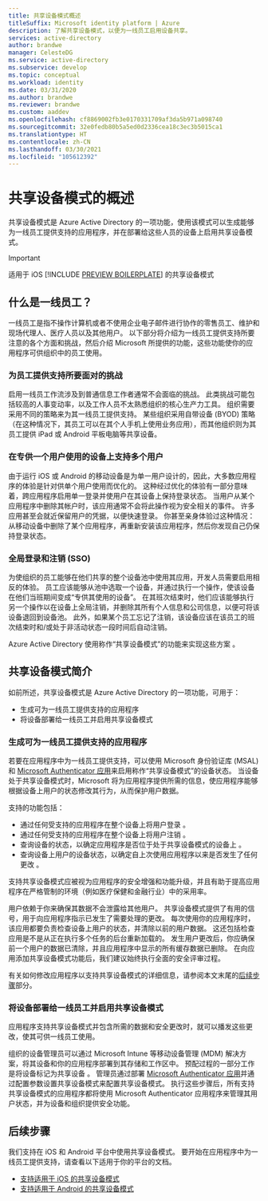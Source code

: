 ```yaml
---
title: 共享设备模式概述
titleSuffix: Microsoft identity platform | Azure
description: 了解共享设备模式，以便为一线员工启用设备共享。
services: active-directory
author: brandwe
manager: CelesteDG
ms.service: active-directory
ms.subservice: develop
ms.topic: conceptual
ms.workload: identity
ms.date: 03/31/2020
ms.author: brandwe
ms.reviewer: brandwe
ms.custom: aaddev
ms.openlocfilehash: cf8869002fb3e0170331709af3da5b971a098740
ms.sourcegitcommit: 32e0fedb80b5a5ed0d2336cea18c3ec3b5015ca1
ms.translationtype: HT
ms.contentlocale: zh-CN
ms.lasthandoff: 03/30/2021
ms.locfileid: "105612392"
---
```

# <a name="overview-of-shared-device-mode"></a>共享设备模式的概述

共享设备模式是 Azure Active Directory 的一项功能，使用该模式可以生成能够为一线员工提供支持的应用程序，并在部署给这些人员的设备上启用共享设备模式。

>[!IMPORTANT]
> 适用于 iOS [!INCLUDE [PREVIEW BOILERPLATE](../../../includes/active-directory-develop-preview.md)] 的共享设备模式

## <a name="what-are-frontline-workers"></a>什么是一线员工？

一线员工是指不操作计算机或者不使用企业电子邮件进行协作的零售员工、维护和现场代理人、医疗人员以及其他用户。 以下部分将介绍为一线员工提供支持所要注意的各个方面和挑战，然后介绍 Microsoft 所提供的功能，这些功能使你的应用程序可供组织中的员工使用。

### <a name="challenges-of-supporting-frontline-workers"></a>为员工提供支持所要面对的挑战

启用一线员工作流涉及到普通信息工作者通常不会面临的挑战。 此类挑战可能包括较高的人事变动率，以及工作人员不太熟悉组织的核心生产力工具。 组织需要采用不同的策略来为其一线员工提供支持。 某些组织采用自带设备 (BYOD) 策略（在这种情况下，其员工可以在其个人手机上使用业务应用），而其他组织则为其员工提供 iPad 或 Android 平板电脑等共享设备。

### <a name="supporting-multiple-users-on-devices-designed-for-one-user"></a>在专供一个用户使用的设备上支持多个用户

由于运行 iOS 或 Android 的移动设备是为单一用户设计的，因此，大多数应用程序的体验是针对供单个用户使用而优化的。 这种经过优化的体验有一部分意味着，跨应用程序启用单一登录并使用户在其设备上保持登录状态。 当用户从某个应用程序中删除其帐户时，该应用通常不会将此操作视为安全相关的事件。 许多应用甚至会就近保留用户的凭据，以便快速登录。 你甚至亲身体验过这种情况：从移动设备中删除了某个应用程序，再重新安装该应用程序，然后你发现自己仍保持登录状态。

### <a name="global-sign-in-and-sign-out-sso"></a>全局登录和注销 (SSO)

为使组织的员工能够在他们共享的整个设备池中使用其应用，开发人员需要启用相反的体验。 员工应该能够从池中选取一个设备，并通过执行一个操作，使该设备在他们当班期间变成“专供其使用的设备”。 在其班次结束时，他们应该能够执行另一个操作以在设备上全局注销，并删除其所有个人信息和公司信息，以便可将该设备退回到设备池。 此外，如果某个员工忘记了注销，该设备应该在该员工的班次结束时和/或处于非活动状态一段时间后自动注销。

Azure Active Directory 使用称作“共享设备模式”的功能来实现这些方案  。

## <a name="introducing-shared-device-mode"></a>共享设备模式简介

如前所述，共享设备模式是 Azure Active Directory 的一项功能，可用于：

* 生成可为一线员工提供支持的应用程序
* 将设备部署给一线员工并启用共享设备模式

### <a name="build-applications-that-support-frontline-workers"></a>生成可为一线员工提供支持的应用程序

若要在应用程序中为一线员工提供支持，可以使用 Microsoft 身份验证库 (MSAL) 和 [Microsoft Authenticator 应用](../user-help/user-help-auth-app-overview.md)来启用称作“共享设备模式”的设备状态。 当设备处于共享设备模式时，Microsoft 将为应用程序提供所需的信息，使应用程序能够根据设备上用户的状态修改其行为，从而保护用户数据。

支持的功能包括：

* 通过任何受支持的应用程序在整个设备上将用户登录  。
* 通过任何受支持的应用程序在整个设备上将用户注销  。
* 查询设备的状态，以确定应用程序是否位于处于共享设备模式的设备上  。
* 查询设备上用户的设备状态，以确定自上次使用应用程序以来是否发生了任何更改  。

支持共享设备模式应被视为应用程序的安全增强和功能升级，并且有助于提高应用程序在严格管制的环境（例如医疗保健和金融行业）中的采用率。

用户依赖于你来确保其数据不会泄露给其他用户。 共享设备模式提供了有用的信号，用于向应用程序指示已发生了需要处理的更改。 每次使用你的应用程序时，该应用都要负责检查设备上用户的状态，并清除以前的用户数据。 这还包括检查应用是不是从正在执行多个任务的后台重新加载的。 发生用户更改后，你应确保前一个用户的数据已清除，并且应用程序中显示的所有缓存数据已删除。 在向应用添加共享设备模式功能后，我们建议始终执行全面的安全评审过程。

有关如何修改应用程序以支持共享设备模式的详细信息，请参阅本文末尾的[后续步骤](#next-steps)部分。

### <a name="deploy-devices-to-frontline-workers-and-turn-on-shared-device-mode"></a>将设备部署给一线员工并启用共享设备模式

应用程序支持共享设备模式并包含所需的数据和安全更改时，就可以播发这些更改，使其可供一线员工使用。

组织的设备管理员可以通过 Microsoft Intune 等移动设备管理 (MDM) 解决方案，将其设备和你的应用程序部署到其存储和工作区中。 预配过程的一部分工作是将设备标记为共享设备  。 管理员通过部署 [Microsoft Authenticator 应用](../user-help/user-help-auth-app-overview.md)并通过配置参数设置共享设备模式来配置共享设备模式。 执行这些步骤后，所有支持共享设备模式的应用程序都将使用 Microsoft Authenticator 应用程序来管理其用户状态，并为设备和组织提供安全功能。

## <a name="next-steps"></a>后续步骤

我们支持在 iOS 和 Android 平台中使用共享设备模式。 要开始在应用程序中为一线员工提供支持，请查看以下适用于你的平台的文档。

* [支持适用于 iOS 的共享设备模式](msal-ios-shared-devices.md)
* [支持适用于 Android 的共享设备模式](msal-android-shared-devices.md)
